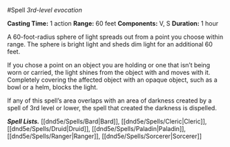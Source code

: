#Spell
*3rd-level evocation*

**Casting Time:** 1 action
**Range:** 60 feet
**Components:** V, S
**Duration:** 1 hour

A 60-foot-radius sphere of light spreads out from a point you choose within range. The sphere is bright light and sheds dim light for an additional 60 feet.

If you chose a point on an object you are holding or one that isn’t being worn or carried, the light shines from the object with and moves with it. Completely covering the affected object with an opaque object, such as a bowl or a helm, blocks the light.

If any of this spell’s area overlaps with an area of darkness created by a spell of 3rd level or lower, the spell that created the darkness is dispelled.

***Spell Lists.*** [[dnd5e/Spells/Bard\|Bard]], [[dnd5e/Spells/Cleric\|Cleric]], [[dnd5e/Spells/Druid\|Druid]], [[dnd5e/Spells/Paladin\|Paladin]], [[dnd5e/Spells/Ranger\|Ranger]], [[dnd5e/Spells/Sorcerer\|Sorcerer]]